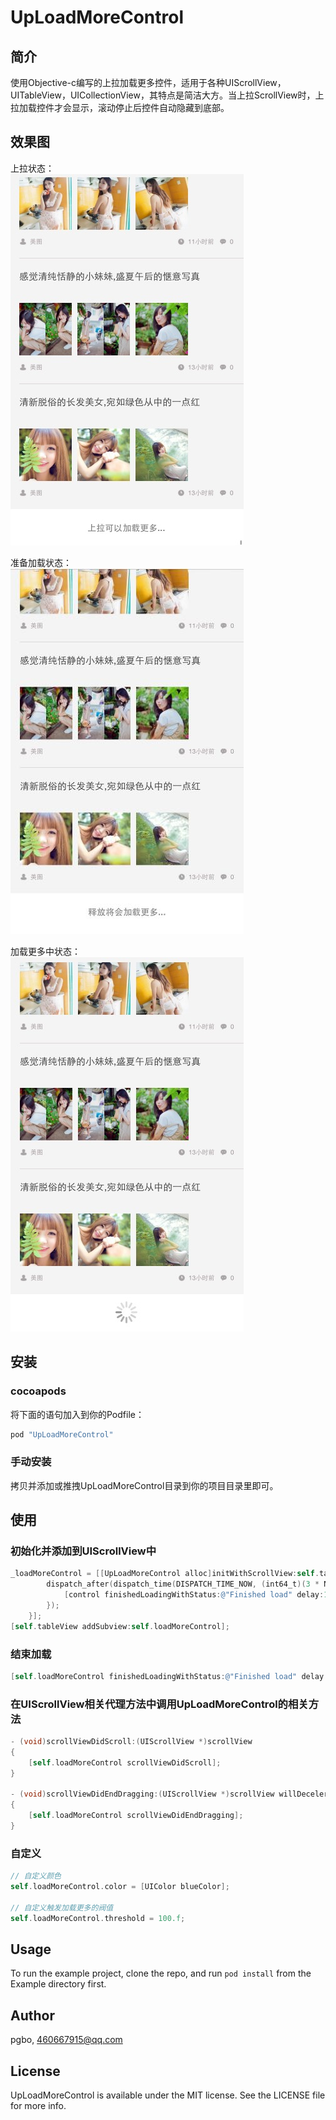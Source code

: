 # UpLoadMoreControl

## 简介

使用Objective-c编写的上拉加载更多控件，适用于各种UIScrollView，UITableView，UICollectionView，其特点是简洁大方。当上拉ScrollView时，上拉加载控件才会显示，滚动停止后控件自动隐藏到底部。

## 效果图
上拉状态：  
![上拉可以加载更多...](/Snapshoot/snapshoot_0.jpg)

准备加载状态：    
![释放将会加载更多...](/Snapshoot/snapshoot_1.jpg)

加载更多中状态：    
![加载更多中...](/Snapshoot/snapshoot_2.jpg)

## 安装
### cocoapods
 将下面的语句加入到你的Podfile：
```ruby
pod "UpLoadMoreControl"
```
### 手动安装
 拷贝并添加或推拽UpLoadMoreControl目录到你的项目目录里即可。

## 使用
### 初始化并添加到UIScrollView中
```` objective-c
_loadMoreControl = [[UpLoadMoreControl alloc]initWithScrollView:self.tableView action:^(UpLoadMoreControl *control){
        dispatch_after(dispatch_time(DISPATCH_TIME_NOW, (int64_t)(3 * NSEC_PER_SEC)), dispatch_get_main_queue(), ^{
            [control finishedLoadingWithStatus:@"Finished load" delay:1.f];
        });
    }];
[self.tableView addSubview:self.loadMoreControl];
````

### 结束加载
```` objective-c
[self.loadMoreControl finishedLoadingWithStatus:@"Finished load" delay:1.f];
````

### 在UIScrollView相关代理方法中调用UpLoadMoreControl的相关方法
```` objective-c
- (void)scrollViewDidScroll:(UIScrollView *)scrollView
{
    [self.loadMoreControl scrollViewDidScroll];
}

- (void)scrollViewDidEndDragging:(UIScrollView *)scrollView willDecelerate:(BOOL)decelerate
{
    [self.loadMoreControl scrollViewDidEndDragging];
}
````

### 自定义
```` objective-c
// 自定义颜色
self.loadMoreControl.color = [UIColor blueColor];

// 自定义触发加载更多的阀值
self.loadMoreControl.threshold = 100.f;
````

## Usage

To run the example project, clone the repo, and run `pod install` from the Example directory first.

## Author

pgbo, 460667915@qq.com

## License

UpLoadMoreControl is available under the MIT license. See the LICENSE file for more info.
